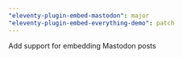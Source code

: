 ```yaml
---
"eleventy-plugin-embed-mastodon": major
"eleventy-plugin-embed-everything-demo": patch
---
```


Add support for embedding Mastodon posts
